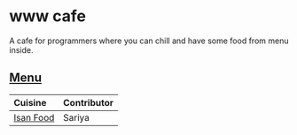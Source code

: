 # www cafe

A cafe for programmers where you can chill and have some food from menu inside.

## [Menu](menu.md)

| Cuisine                              | Contributor        |
|:-------------------------------------|--------------------|
| [Isan Food](menu.md#isan-food)       | Sariya|


